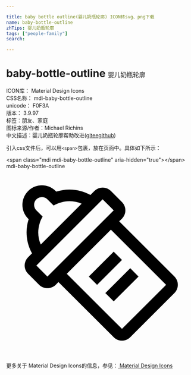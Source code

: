 ```yaml
---

title: baby bottle outline(婴儿奶瓶轮廓) ICON转svg、png下载
name: baby-bottle-outline
zhTips: 婴儿奶瓶轮廓
tags: ["people-family"]
search: 

---
```


# baby-bottle-outline  <small style="font-size: 60%;font-weight: 100">婴儿奶瓶轮廓</small>


<div class="detail-page">
<p>
<span>
ICON库：
<span class="badge-secondary badge">Material Design Icons</span> 
</span>
<br/>
<span>
CSS名称：
<span class="badge-secondary badge">mdi-baby-bottle-outline</span> 
</span>
<br/>
<span>
unicode：
<span class="badge-secondary badge">F0F3A</span> 
<copy-btn content='F0F3A' btn-title=""></copy-btn>
<copy-btn :content='String.fromCodePoint(parseInt("F0F3A", 16))' btn-title="复制U"></copy-btn>
</span>
<br/>
<span>
版本：
<span class="badge-secondary badge">3.9.97</span> 
</span><br/><span>标签：<span class="badge-light badge"><router-link to="/tags/people-family.html">朋友、家庭</router-link></span></span>
<br/>
<span>图标来源/作者：<span class="badge-light badge">Michael Richins</span></span> 
<br/>
<span class="zh-detail">中文描述：<span class="badge-primary badge">婴儿奶瓶轮廓</span><span class="help-link"><span>帮助改进</span>(<a href="https://gitee.com/liuwave/icon-helper/edit/master/json/material/baby-bottle-outline.json" target="_blank" rel="noopener noreferrer">gitee</a><a href="https://github.com/liuwave/icon-helper/edit/master/json/material/baby-bottle-outline.json" target="_blank" rel="noopener noreferrer">github</a></span>)</span><br/>
</p>
</div>
<div class="alert alert-dark">
  <i class="mdi mdi-baby-bottle-outline mdi-48px"></i>
  <i class="mdi mdi-baby-bottle-outline mdi-36px"></i>
  <i class="mdi mdi-baby-bottle-outline mdi-24px"></i>
  <i class="mdi mdi-baby-bottle-outline mdi-18px"></i>
</div>
<div>
  <p>引入css文件后，可以用<code>&lt;span&gt;</code>包裹，放在页面中。具体如下所示：    
  </p>
  <div class="alert alert-primary" style="font-size: 14px">
    &lt;span class="mdi mdi-baby-bottle-outline" aria-hidden="true"&gt;&lt;/span&gt;
    <copy-btn content='<span class="mdi mdi-baby-bottle-outline" aria-hidden="true"></span>'></copy-btn>
  </div>
  <div class="alert alert-secondary">
    <i class="mdi mdi-baby-bottle-outline"
    style="font-size: 24px"
    aria-hidden="true"></i> mdi-baby-bottle-outline
    <copy-btn content="mdi-baby-bottle-outline" btn-title="复制图标名称"></copy-btn>
  </div>
</div>
<div id="svg" class="svg-wrap">
<svg xmlns="http://www.w3.org/2000/svg" viewBox="0 0 24 24"><path d="M11.28 2.8L10.78 3.3C9.44 2.55 7.84 2.4 6.41 2.87L6.33 2.8C5.36 1.82 3.77 1.82 2.8 2.8S1.82 5.36 2.8 6.33L2.87 6.41C2.4 7.84 2.55 9.44 3.3 10.78L2.8 11.28C2.21 11.87 2.21 12.81 2.8 13.4L4.21 14.82C4.8 15.4 5.74 15.4 6.33 14.82L6.68 14.46L13.76 21.53C14.34 22.12 15.29 22.12 15.88 21.53L21.53 15.88C22.12 15.29 22.12 14.34 21.53 13.75L14.46 6.68L14.82 6.33C15.4 5.74 15.4 4.8 14.82 4.21L13.4 2.79C12.82 2.21 11.87 2.21 11.28 2.8M4.25 7.05C4.33 6.71 4.47 6.38 4.66 6.07L3.86 5.27C3.75 5.16 3.67 5.04 3.63 4.9C3.5 4.56 3.57 4.14 3.86 3.86S4.56 3.5 4.9 3.63C5.04 3.67 5.16 3.75 5.27 3.86L6.07 4.66C6.38 4.47 6.71 4.33 7.05 4.25C7.91 4 8.83 4.06 9.65 4.42L4.42 9.65C4.06 8.83 4 7.91 4.25 7.05M20.47 14.82L14.82 20.47L7.75 13.4L13.4 7.75L20.47 14.82M13.76 5.27L5.27 13.76L3.86 12.34L12.34 3.86L13.76 5.27M14.82 11.63L11.63 14.82L10.57 13.76L13.76 10.57L14.82 11.63M16.94 13.76L13.76 16.94L12.69 15.88L15.88 12.69L16.94 13.76Z" /></svg>
</div>
<detail full-name='mdi-baby-bottle-outline'></detail>
    
<div><p>更多关于 Material Design Icons的信息，参见：<a target="_blank" href="https://iconhelper.cn/material.html"> Material Design Icons</a>
</p></div>
